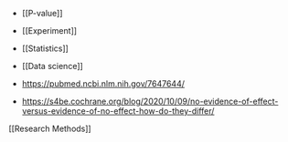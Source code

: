   - [[P-value]]
  - [[Experiment]]
  - [[Statistics]]
  - [[Data science]]

  - https://pubmed.ncbi.nlm.nih.gov/7647644/
  - https://s4be.cochrane.org/blog/2020/10/09/no-evidence-of-effect-versus-evidence-of-no-effect-how-do-they-differ/

[[Research Methods]]